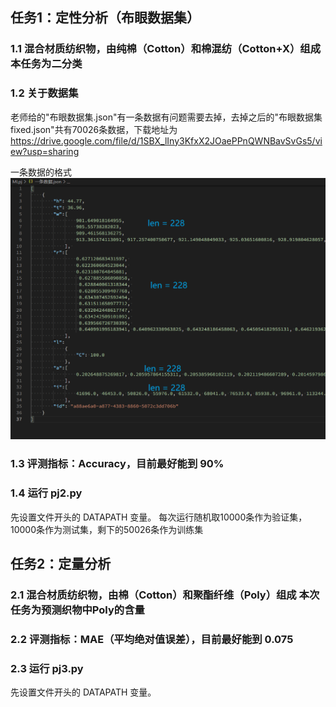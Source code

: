## 任务1：定性分析（布眼数据集）
### 1.1 混合材质纺织物，由纯棉（Cotton）和棉混纺（Cotton+X）组成 本任务为二分类
### 1.2 关于数据集
老师给的"布眼数据集.json"有一条数据有问题需要去掉，去掉之后的"布眼数据集fixed.json"共有70026条数据，下载地址为 https://drive.google.com/file/d/1SBX_lIny3KfxX2JOaePPnQWNBavSvGs5/view?usp=sharing

一条数据的格式
<img src="assets/onerecord.png" >

### 1.3 评测指标：Accuracy，目前最好能到 90%
### 1.4 运行 pj2.py
先设置文件开头的 DATAPATH 变量。
每次运行随机取10000条作为验证集，10000条作为测试集，剩下的50026条作为训练集

## 任务2：定量分析
### 2.1 混合材质纺织物，由棉（Cotton）和聚酯纤维（Poly）组成 本次任务为预测织物中Poly的含量
### 2.2 评测指标：MAE（平均绝对值误差），目前最好能到 0.075
### 2.3 运行 pj3.py
先设置文件开头的 DATAPATH 变量。